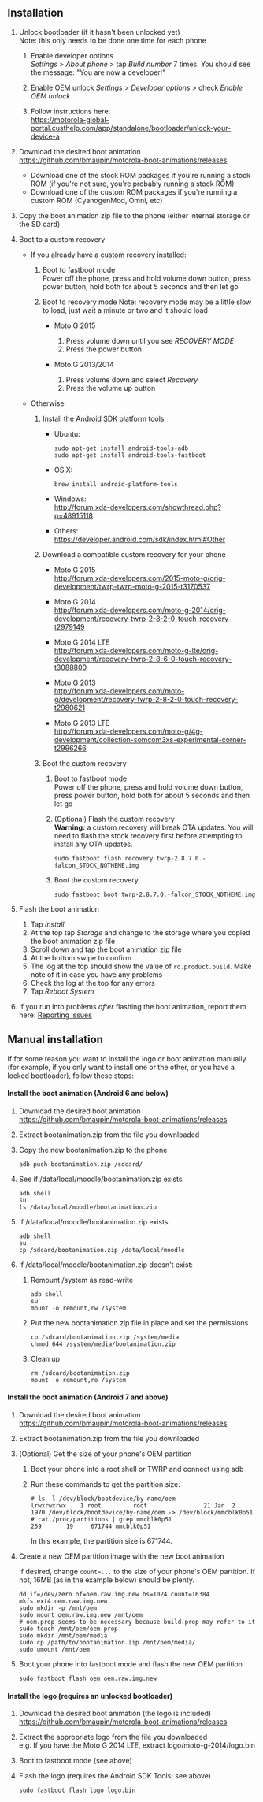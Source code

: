 ## Installation

1. Unlock bootloader (if it hasn't been unlocked yet)  
    Note: this only needs to be done one time for each phone
    1. Enable developer options  
        _Settings_ > _About phone_ > tap _Build number_ 7 times. You should see the message: "You are now a developer!"

    2. Enable OEM unlock
        _Settings_ > _Developer options_ > check _Enable OEM unlock_

    3. Follow instructions here:  
        https://motorola-global-portal.custhelp.com/app/standalone/bootloader/unlock-your-device-a

2. Download the desired boot animation  
    https://github.com/bmaupin/motorola-boot-animations/releases
    - Download one of the stock ROM packages if you're running a stock ROM (if you're not sure, you're probably running a stock ROM)
    - Download one of the custom ROM packages if you're running a custom ROM (CyanogenMod, Omni, etc)

3. Copy the boot animation zip file to the phone (either internal storage or the SD card)

4. Boot to a custom recovery
    - If you already have a custom recovery installed:
        1. Boot to fastboot mode  
            Power off the phone, press and hold volume down button, press power button, hold both for about 5 seconds and then let go

        2. Boot to recovery mode
            Note: recovery mode may be a little slow to load, just wait a minute or two and it should load
            - Moto G 2015
                1. Press volume down until you see _RECOVERY MODE_
                2. Press the power button

            - Moto G 2013/2014
                1. Press volume down and select _Recovery_
                2. Press the volume up button

    - Otherwise:
        1. Install the Android SDK platform tools
            - Ubuntu:

                  sudo apt-get install android-tools-adb
                  sudo apt-get install android-tools-fastboot

            - OS X:

                  brew install android-platform-tools

            - Windows:  
                http://forum.xda-developers.com/showthread.php?p=48915118

            - Others:  
                https://developer.android.com/sdk/index.html#Other

        2. Download a compatible custom recovery for your phone
            - Moto G 2015  
                http://forum.xda-developers.com/2015-moto-g/orig-development/twrp-twrp-moto-g-2015-t3170537

            - Moto G 2014  
                http://forum.xda-developers.com/moto-g-2014/orig-development/recovery-twrp-2-8-2-0-touch-recovery-t2979149

            - Moto G 2014 LTE  
                http://forum.xda-developers.com/moto-g-lte/orig-development/recovery-twrp-2-8-6-0-touch-recovery-t3088800

            - Moto G 2013  
                http://forum.xda-developers.com/moto-g/development/recovery-twrp-2-8-2-0-touch-recovery-t2980621

            - Moto G 2013 LTE  
                http://forum.xda-developers.com/moto-g/4g-development/collection-somcom3xs-experimental-corner-t2996266

        3. Boot the custom recovery
            1. Boot to fastboot mode  
                Power off the phone, press and hold volume down button, press power button, hold both for about 5 seconds and then let go

            2. (Optional) Flash the custom recovery  
                **Warning:** a custom recovery will break OTA updates. You will need to flash the stock recovery first before attempting to install any OTA updates.
            
                   sudo fastboot flash recovery twrp-2.8.7.0.-falcon_STOCK_NOTHEME.img

            3. Boot the custom recovery
            
                   sudo fastboot boot twrp-2.8.7.0.-falcon_STOCK_NOTHEME.img

6. Flash the boot animation
    1. Tap _Install_
    2. At the top tap _Storage_ and change to the storage where you copied the boot animation zip file
    3. Scroll down and tap the boot animation zip file
    4. At the bottom swipe to confirm
    5. The log at the top should show the value of `ro.product.build`. Make note of it in case you have any problems
    5. Check the log at the top for any errors
    6. Tap _Reboot System_

7. If you run into problems *after* flashing the boot animation, report them here: [Reporting issues](reporting-issues.md)


## Manual installation

If for some reason you want to install the logo or boot animation manually (for example, if you only want to install one or the other, or you have a locked bootloader), follow these steps:


#### Install the boot animation (Android 6 and below)
1. Download the desired boot animation  
    https://github.com/bmaupin/motorola-boot-animations/releases

2. Extract bootanimation.zip from the file you downloaded

3. Copy the new bootanimation.zip to the phone

       adb push bootanimation.zip /sdcard/

4. See if /data/local/moodle/bootanimation.zip exists

       adb shell
       su
       ls /data/local/moodle/bootanimation.zip

5. If /data/local/moodle/bootanimation.zip exists:

       adb shell
       su
       cp /sdcard/bootanimation.zip /data/local/moodle

6. If /data/local/moodle/bootanimation.zip doesn't exist:
    1. Remount /system as read-write

           adb shell
           su
           mount -o remount,rw /system

    2. Put the new bootanimation.zip file in place and set the permissions

           cp /sdcard/bootanimation.zip /system/media
           chmod 644 /system/media/bootanimation.zip

    3. Clean up

           rm /sdcard/bootanimation.zip
           mount -o remount,ro /system


#### Install the boot animation (Android 7 and above)
1. Download the desired boot animation  
    https://github.com/bmaupin/motorola-boot-animations/releases

1. Extract bootanimation.zip from the file you downloaded

1. (Optional) Get the size of your phone's OEM partition

    1. Boot your phone into a root shell or TWRP and connect using adb

    1. Run these commands to get the partition size:

        ```
        # ls -l /dev/block/bootdevice/by-name/oem
        lrwxrwxrwx    1 root         root                21 Jan  2  1970 /dev/block/bootdevice/by-name/oem -> /dev/block/mmcblk0p51
        # cat /proc/partitions | grep mmcblk0p51
        259       19     671744 mmcblk0p51
        ```
        In this example, the partition size is 671744.

1. Create a new OEM partition image with the new boot animation

    If desired, change `count=...` to the size of your phone's OEM partition. If not, 16MB (as in the example below) should be plenty.

    ```
    dd if=/dev/zero of=oem.raw.img.new bs=1024 count=16384
    mkfs.ext4 oem.raw.img.new
    sudo mkdir -p /mnt/oem
    sudo mount oem.raw.img.new /mnt/oem
    # oem.prop seems to be necessary because build.prop may refer to it
    sudo touch /mnt/oem/oem.prop
    sudo mkdir /mnt/oem/media
    sudo cp /path/to/bootanimation.zip /mnt/oem/media/
    sudo umount /mnt/oem
    ```

1. Boot your phone into fastboot mode and flash the new OEM partition

    ```
    sudo fastboot flash oem oem.raw.img.new
    ```


#### Install the logo (requires an unlocked bootloader)
1. Download the desired boot animation (the logo is included)  
    https://github.com/bmaupin/motorola-boot-animations/releases

2. Extract the appropriate logo from the file you downloaded  
   e.g. If you have the Moto G 2014 LTE, extract logo/moto-g-2014/logo.bin

3. Boot to fastboot mode (see above)

4. Flash the logo (requires the Android SDK Tools; see above)

       sudo fastboot flash logo logo.bin
